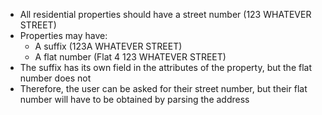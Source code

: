 - All residential properties should have a street number (123 WHATEVER STREET)
- Properties may have:
    - A suffix (123A WHATEVER STREET)
    - A flat number (Flat 4 123 WHATEVER STREET)
- The suffix has its own field in the attributes of the property, but the flat number does not
- Therefore, the user can be asked for their street number, but their flat number will have to be obtained by parsing the address